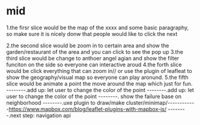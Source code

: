 # mid
1.the firsr slice would be the map of the xxxx and some basic paragraphy, so make sure it is nicely donw that people would like to click the next

2.the second slice would be zoom in to certain area and show the garden/restaurant of the area and you can click to see the pop up
3.the third slice would be change to anthoer angel agian and show the filter funciton on the side so everyone can interactive aroud
4.the forth slice would be click everything that can zoom in// or use the plugin of leafleat to show the geography/visual map so everyone   can play aronund.
5.the fifth slice would be animate a point the move around the map which just for fun.
--------.add up: let user to change the color of the point
--------.add up: let user to change the color of the point
--------. show the failure base on neighborhood
--------.uxe plugin to draw/make cluster/minimap/------------https://www.mapbox.com/blog/leaflet-plugins-with-mapbox-js/
--------.next step: navigation api
